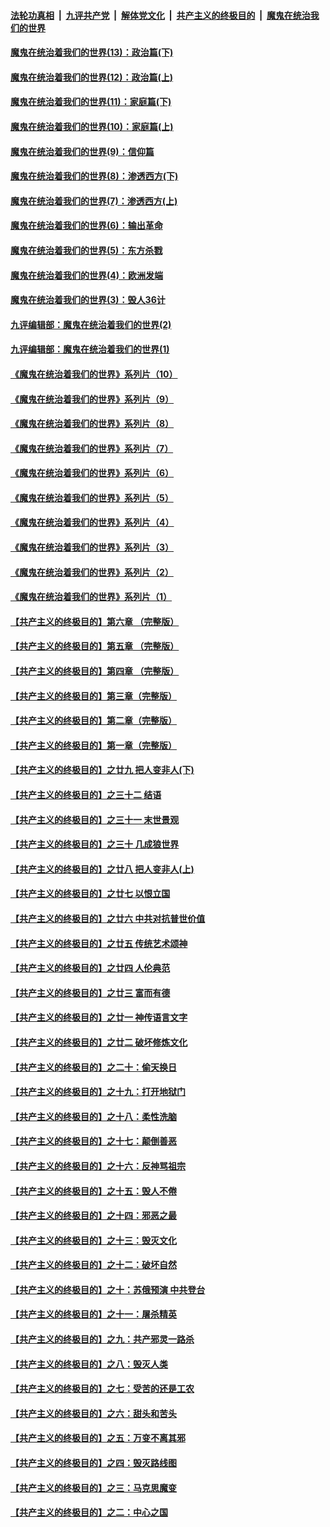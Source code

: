 ####  [法轮功真相](../../../../basic/blob/master/README.md?t=10030002) &nbsp;|&nbsp; [九评共产党](../../../../9ping.md/blob/master/README.md?t=10030002) &nbsp;|&nbsp; [解体党文化](../../../../jtdwh.md/blob/master/README.md?t=10030002)  &nbsp;|&nbsp; [共产主义的终极目的](../../../../gczydzjmd.md/blob/master/README.md?t=10030002) &nbsp;|&nbsp; [魔鬼在统治我们的世界](../../../../mgztzwmdsj.md/blob/master/README.md?t=10030002) 

#### [魔鬼在统治着我们的世界(13)：政治篇(下)](../pages/nsc422/n10448270.md?t=10030002) 

#### [魔鬼在统治着我们的世界(12)：政治篇(上)](../pages/nsc422/n10444576.md?t=10030002) 

#### [魔鬼在统治着我们的世界(11)：家庭篇(下)](../pages/nsc422/n10440961.md?t=10030002) 

#### [魔鬼在统治着我们的世界(10)：家庭篇(上)](../pages/nsc422/n10435448.md?t=10030002) 

#### [魔鬼在统治着我们的世界(9)：信仰篇](../pages/nsc422/n10432159.md?t=10030002) 

#### [魔鬼在统治着我们的世界(8)：渗透西方(下)](../pages/nsc422/n10429603.md?t=10030002) 

#### [魔鬼在统治着我们的世界(7)：渗透西方(上)](../pages/nsc422/n10426013.md?t=10030002) 

#### [魔鬼在统治着我们的世界(6)：输出革命](../pages/nsc422/n10421536.md?t=10030002) 

#### [魔鬼在统治着我们的世界(5)：东方杀戮](../pages/nsc422/n10417707.md?t=10030002) 

#### [魔鬼在统治着我们的世界(4)：欧洲发端](../pages/nsc422/n10414890.md?t=10030002) 

#### [魔鬼在统治着我们的世界(3)：毁人36计](../pages/nsc422/n10411583.md?t=10030002) 

#### [九评编辑部：魔鬼在统治着我们的世界(2)](../pages/nsc422/n10410036.md?t=10030002) 

#### [九评编辑部：魔鬼在统治着我们的世界(1)](../pages/nsc422/n10406825.md?t=10030002) 

#### [《魔鬼在统治着我们的世界》系列片（10）](../pages/nsc422/n12292670.md?t=10030002) 

#### [《魔鬼在统治着我们的世界》系列片（9）](../pages/nsc422/n12290859.md?t=10030002) 

#### [《魔鬼在统治着我们的世界》系列片（8）](../pages/nsc422/n12287445.md?t=10030002) 

#### [《魔鬼在统治着我们的世界》系列片（7）](../pages/nsc422/n12283425.md?t=10030002) 

#### [《魔鬼在统治着我们的世界》系列片（6）](../pages/nsc422/n12282314.md?t=10030002) 

#### [《魔鬼在统治着我们的世界》系列片（5）](../pages/nsc422/n12281419.md?t=10030002) 

#### [《魔鬼在统治着我们的世界》系列片（4）](../pages/nsc422/n12274024.md?t=10030002) 

#### [《魔鬼在统治着我们的世界》系列片（3）](../pages/nsc422/n12271322.md?t=10030002) 

#### [《魔鬼在统治着我们的世界》系列片（2）](../pages/nsc422/n12269049.md?t=10030002) 

#### [《魔鬼在统治着我们的世界》系列片（1）](../pages/nsc422/n12267575.md?t=10030002) 

#### [【共产主义的终极目的】第六章 （完整版）](../pages/nsc422/n11428913.md?t=10030002) 

#### [【共产主义的终极目的】第五章 （完整版）](../pages/nsc422/n11428912.md?t=10030002) 

#### [【共产主义的终极目的】第四章 （完整版）](../pages/nsc422/n11428907.md?t=10030002) 

#### [【共产主义的终极目的】第三章（完整版）](../pages/nsc422/n11428848.md?t=10030002) 

#### [【共产主义的终极目的】第二章（完整版）](../pages/nsc422/n11428831.md?t=10030002) 

#### [【共产主义的终极目的】第一章（完整版）](../pages/nsc422/n11417651.md?t=10030002) 

#### [【共产主义的终极目的】之廿九 把人变非人(下)](../pages/nsc422/n11344140.md?t=10030002) 

#### [【共产主义的终极目的】之三十二 结语](../pages/nsc422/n11360535.md?t=10030002) 

#### [【共产主义的终极目的】之三十一 末世景观](../pages/nsc422/n11351129.md?t=10030002) 

#### [【共产主义的终极目的】之三十 几成狼世界](../pages/nsc422/n11348280.md?t=10030002) 

#### [【共产主义的终极目的】之廿八 把人变非人(上)](../pages/nsc422/n11340492.md?t=10030002) 

#### [【共产主义的终极目的】之廿七 以恨立国](../pages/nsc422/n11336944.md?t=10030002) 

#### [【共产主义的终极目的】之廿六 中共对抗普世价值](../pages/nsc422/n11324785.md?t=10030002) 

#### [【共产主义的终极目的】之廿五 传统艺术颂神](../pages/nsc422/n11296396.md?t=10030002) 

#### [【共产主义的终极目的】之廿四 人伦典范](../pages/nsc422/n11296397.md?t=10030002) 

#### [【共产主义的终极目的】之廿三 富而有德](../pages/nsc422/n11283598.md?t=10030002) 

#### [【共产主义的终极目的】之廿一 神传语言文字](../pages/nsc422/n11263265.md?t=10030002) 

#### [【共产主义的终极目的】之廿二 破坏修炼文化](../pages/nsc422/n11245728.md?t=10030002) 

#### [【共产主义的终极目的】之二十：偷天换日](../pages/nsc422/n11238846.md?t=10030002) 

#### [【共产主义的终极目的】之十九：打开地狱门](../pages/nsc422/n11206376.md?t=10030002) 

#### [【共产主义的终极目的】之十八：柔性洗脑](../pages/nsc422/n11199994.md?t=10030002) 

#### [【共产主义的终极目的】之十七：颠倒善恶](../pages/nsc422/n11179782.md?t=10030002) 

#### [【共产主义的终极目的】之十六：反神骂祖宗](../pages/nsc422/n11166798.md?t=10030002) 

#### [【共产主义的终极目的】之十五：毁人不倦](../pages/nsc422/n11166792.md?t=10030002) 

#### [【共产主义的终极目的】之十四：邪恶之最](../pages/nsc422/n11150249.md?t=10030002) 

#### [【共产主义的终极目的】之十三：毁灭文化](../pages/nsc422/n11135227.md?t=10030002) 

#### [【共产主义的终极目的】之十二：破坏自然](../pages/nsc422/n11135214.md?t=10030002) 

#### [【共产主义的终极目的】之十：苏俄预演 中共登台](../pages/nsc422/n11118424.md?t=10030002) 

#### [【共产主义的终极目的】之十一：屠杀精英](../pages/nsc422/n11118442.md?t=10030002) 

#### [【共产主义的终极目的】之九：共产邪灵一路杀](../pages/nsc422/n11114139.md?t=10030002) 

#### [【共产主义的终极目的】之八：毁灭人类](../pages/nsc422/n11108503.md?t=10030002) 

#### [【共产主义的终极目的】之七：受苦的还是工农](../pages/nsc422/n11101809.md?t=10030002) 

#### [【共产主义的终极目的】之六：甜头和苦头](../pages/nsc422/n11096971.md?t=10030002) 

#### [【共产主义的终极目的】之五：万变不离其邪](../pages/nsc422/n11091285.md?t=10030002) 

#### [【共产主义的终极目的】之四：毁灭路线图](../pages/nsc422/n11086284.md?t=10030002) 

#### [【共产主义的终极目的】之三：马克思魔变](../pages/nsc422/n11061941.md?t=10030002) 

#### [【共产主义的终极目的】之二：中心之国](../pages/nsc422/n11047728.md?t=10030002) 

